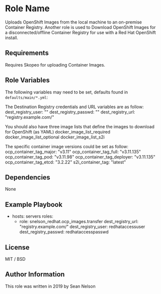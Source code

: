 Role Name
=========

Uploads OpenShift Images from the local machine to an on-premise Container Registry.
Another role is used to Download OpenShift Images for a disconnected/offline
Container Registry for use with a Red Hat OpenShift install.

Requirements
------------

Requires Skopeo for uploading Container Images.

Role Variables
--------------

The following variables may need to be set, defaults found in `defaults/main/*.yml`:

The Destination Registry credentials and URL variables are as follow:
    dest_registry_user: ""
    dest_registry_passwd: ""
    dest_registry_url: "registry.example.com/"

You should also have three image lists that define the images to download for OpenShift (as YAML)
    docker_image_list_required
    docker_image_list_optional
    docker_image_list_s2i

The specific container image versions could be set as follow:
    ocp_container_tag_major: "v3.11"
    ocp_container_tag_full: "v3.11.135"
    ocp_container_tag_pod: "v3.11.98"
    ocp_container_tag_deployer: "v3.11.135"
    ocp_container_tag_etcd: "3.2.22"
    s2i_container_tag: "latest"

Dependencies
------------

None

Example Playbook
----------------

- hosts: servers
  roles:
    - role: snelson_redhat.ocp_images.transfer
      dest_registry_url: "registry.example.com/"
      dest_registry_user: redhataccessuser
      dest_registry_passwd: redhataccesspasswd

License
-------

MIT / BSD

Author Information
------------------

This role was written in 2019 by Sean Nelson
